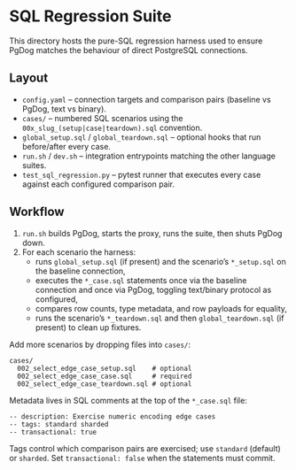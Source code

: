 # SQL Regression Suite

This directory hosts the pure-SQL regression harness used to ensure PgDog matches the behaviour of direct PostgreSQL connections.

## Layout

- `config.yaml` – connection targets and comparison pairs (baseline vs PgDog, text vs binary).
- `cases/` – numbered SQL scenarios using the `00x_slug_(setup|case|teardown).sql` convention.
- `global_setup.sql` / `global_teardown.sql` – optional hooks that run before/after every case.
- `run.sh` / `dev.sh` – integration entrypoints matching the other language suites.
- `test_sql_regression.py` – pytest runner that executes every case against each configured comparison pair.

## Workflow

1. `run.sh` builds PgDog, starts the proxy, runs the suite, then shuts PgDog down.
2. For each scenario the harness:
   - runs `global_setup.sql` (if present) and the scenario’s `*_setup.sql` on the baseline connection,
   - executes the `*_case.sql` statements once via the baseline connection and once via PgDog, toggling text/binary protocol as configured,
   - compares row counts, type metadata, and row payloads for equality,
   - runs the scenario’s `*_teardown.sql` and then `global_teardown.sql` (if present) to clean up fixtures.

Add more scenarios by dropping files into `cases/`:

```
cases/
  002_select_edge_case_setup.sql    # optional
  002_select_edge_case_case.sql     # required
  002_select_edge_case_teardown.sql # optional
```

Metadata lives in SQL comments at the top of the `*_case.sql` file:

```
-- description: Exercise numeric encoding edge cases
-- tags: standard sharded
-- transactional: true
```

Tags control which comparison pairs are exercised; use `standard` (default) or `sharded`. Set `transactional: false` when the statements must commit.
